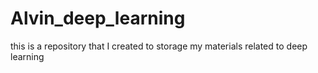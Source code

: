# Alvin_deep_learning
this is a repository that I created to storage my materials related to deep learning
